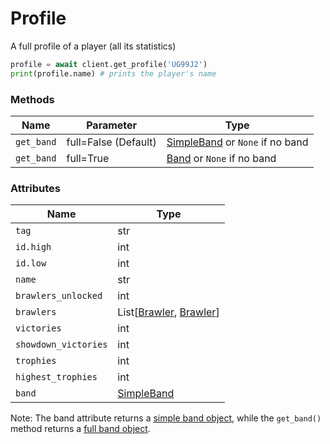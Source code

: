 # Profile
A full profile of a player (all its statistics)
```py
profile = await client.get_profile('UG99J2')
print(profile.name) # prints the player's name
```

### Methods
| Name | Parameter | Type |
|------|-----------|------|
| `get_band` | full=False (Default) | [SimpleBand](https://github.com/SharpBit/abrawlpy/blob/master/docs/band.md#simpleband) or `None` if no band |
| `get_band` | full=True | [Band](https://github.com/SharpBit/abrawlpy/blob/master/docs/band.md) or `None` if no band |

### Attributes

| Name | Type |
|------|------|
| `tag` | str |
| `id.high` | int |
| `id.low` | int |
| `name` | str |
| `brawlers_unlocked` | int |
| `brawlers` | List\[[Brawler](https://github.com/SharpBit/abrawlpy/blob/master/docs/brawler.md), [Brawler](https://github.com/SharpBit/abrawlpy/blob/master/docs/brawler.md)\] |
| `victories` | int |
| `showdown_victories` | int |
| `trophies` | int |
| `highest_trophies` | int |
| `band` | [SimpleBand](https://github.com/SharpBit/abrawlpy/blob/master/docs/band.md#simpleband) |

Note: The band attribute returns a [simple band object](https://github.com/SharpBit/abrawlpy/blob/master/docs/band.md), while the `get_band()` method returns a [full band object](https://github.com/SharpBit/abrawlpy/blob/master/docs/band.md).
